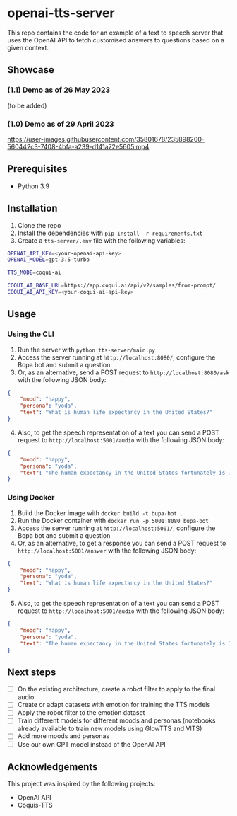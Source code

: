 # openai-tts-server

This repo contains the code for an example of a text to speech server that uses the OpenAI API to fetch
customised answers to questions based on a given context.

## Showcase

### (1.1) Demo as of 26 May 2023

(to be added)

### (1.0) Demo as of 29 April 2023

https://user-images.githubusercontent.com/35801678/235898200-560442c3-7408-4bfa-a239-d141a72e5605.mp4


## Prerequisites

- Python 3.9

## Installation

1. Clone the repo
2. Install the dependencies with `pip install -r requirements.txt`
3. Create a `tts-server/.env` file with the following variables:

```bash
OPENAI_API_KEY=<your-openai-api-key>
OPENAI_MODEL=gpt-3.5-turbo

TTS_MODE=coqui-ai

COQUI_AI_BASE_URL=https://app.coqui.ai/api/v2/samples/from-prompt/
COQUI_AI_API_KEY=<your-coqui-ai-api-key>
```

## Usage

### Using the CLI

1. Run the server with `python tts-server/main.py`
2. Access the server running at `http://localhost:8080/`, configure the Bopa bot and submit a question 
3. Or, as an alternative, send a POST request to `http://localhost:8080/ask` with the following JSON body:

```json
{
    "mood": "happy",
    "persona": "yoda",
    "text": "What is human life expectancy in the United States?"
}
```

4. Also, to get the speech representation of a text you can send a POST request to `http://localhost:5001/audio` with the following JSON body:

```json
{
    "mood": "happy",
    "persona": "yoda",
    "text": "The human expectancy in the United States fortunately is 78 years old."
}
```

### Using Docker

1. Build the Docker image with `docker build -t bupa-bot .`
2. Run the Docker container with `docker run -p 5001:8080 bupa-bot`
3. Access the server running at `http://localhost:5001/`, configure the Bopa bot and submit a question
4. Or, as an alternative, to get a response you can send a POST request to `http://localhost:5001/answer` with the following JSON body:

```json
{
    "mood": "happy",
    "persona": "yoda",
    "text": "What is human life expectancy in the United States?"
}
```

5. Also, to get the speech representation of a text you can send a POST request to `http://localhost:5001/audio` with the following JSON body:

```json
{
    "mood": "happy",
    "persona": "yoda",
    "text": "The human expectancy in the United States fortunately is 78 years old."
}
```

## Next steps

- [ ] On the existing architecture, create a robot filter to apply to the final audio
- [ ] Create or adapt datasets with emotion for training the TTS models
- [ ] Apply the robot filter to the emotion dataset
- [ ] Train different models for different moods and personas (notebooks already available to train new models using GlowTTS and VITS)
- [ ] Add more moods and personas
- [ ] Use our own GPT model instead of the OpenAI API

## Acknowledgements

This project was inspired by the following projects:

- OpenAI API
- Coquis-TTS
